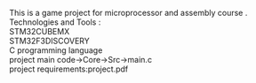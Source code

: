 This is a game project for microprocessor and assembly course .</br>
Technologies and Tools :</br>
STM32CUBEMX</br>
STM32F3DISCOVERY</br>
C programming language</br>
project main code->Core->Src->main.c</br>
project requirements:project.pdf</br>

